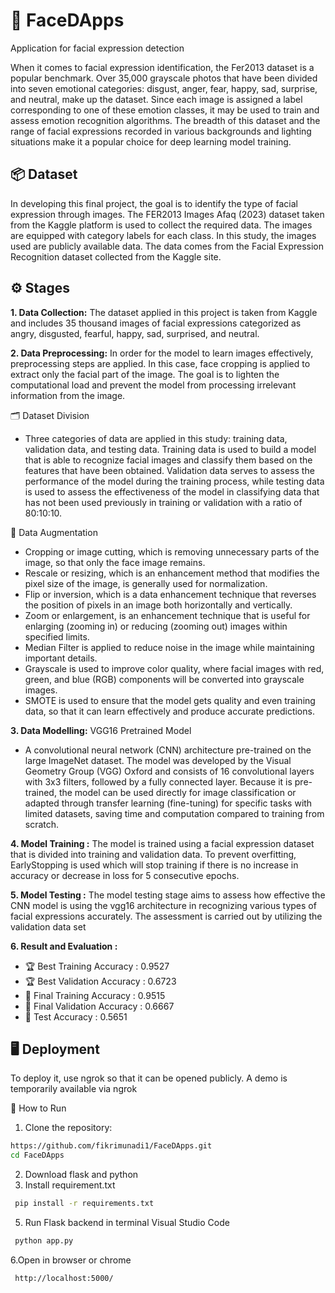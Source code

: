 # 📸 FaceDApps
Application for facial expression detection

When it comes to facial expression identification, the Fer2013 dataset is a popular benchmark. Over 35,000 grayscale photos that have been divided into seven emotional categories: disgust, anger, fear, happy, sad, surprise, and neutral, make up the dataset. Since each image is assigned a label corresponding to one of these emotion classes, it may be used to train and assess emotion recognition algorithms. The breadth of this dataset and the range of facial expressions recorded in various backgrounds and lighting situations make it a popular choice for deep learning model training.

## 📦 Dataset
In developing this final project, the goal is to identify the type of facial expression through images. The FER2013 Images Afaq (2023) dataset taken from the Kaggle platform is used to collect the required data. The images are equipped with category labels for each class. In this study, the images used are publicly available data. The data comes from the Facial Expression Recognition dataset collected from the Kaggle site.

## ⚙️ Stages 
**1. Data Collection:** 
The dataset applied in this project is taken from Kaggle and includes 35 thousand images of facial expressions categorized as angry, disgusted, fearful, happy, sad, surprised, and neutral.

**2. Data Preprocessing:**
In order for the model to learn images effectively, preprocessing steps are applied. In this case, face cropping is applied to extract only the facial part of the image. The goal is to lighten the computational load and prevent the model from processing irrelevant information from the image.

🗂️ Dataset Division
- Three categories of data are applied in this study: training data, validation data, and testing data. Training data is used to build a model that is able to recognize facial images and classify them based on the features that have been obtained. Validation data serves to assess the performance of the model during the training process, while testing data is used to assess the effectiveness of the model in classifying data that has not been used previously in training or validation with a ratio of 80:10:10.

🔄 Data Augmentation
- Cropping or image cutting, which is removing unnecessary parts of the image, so that only the face image remains.
- Rescale or resizing, which is an enhancement method that modifies the pixel size of the image, is generally used for normalization.
- Flip or inversion, which is a data enhancement technique that reverses the position of pixels in an image both horizontally and vertically.
- Zoom or enlargement, is an enhancement technique that is useful for enlarging (zooming in) or reducing (zooming out) images within specified limits.
- Median Filter is applied to reduce noise in the image while maintaining important details.
- Grayscale is used to improve color quality, where facial images with red, green, and blue (RGB) components will be converted into grayscale images.
- SMOTE is used to ensure that the model gets quality and even training data, so that it can learn effectively and produce accurate predictions.

**3. Data Modelling:**
VGG16 Pretrained Model
- A convolutional neural network (CNN) architecture pre-trained on the large ImageNet dataset. The model was developed by the Visual Geometry Group (VGG)
Oxford and consists of 16 convolutional layers with 3x3 filters, followed by a fully
connected layer. Because it is pre-trained, the model can be used directly for image classification or adapted through transfer learning (fine-tuning) for specific tasks with limited datasets, saving time and computation compared to training from scratch.

**4. Model Training :**
The model is trained using a facial expression dataset that is divided into training and validation data. To prevent overfitting, EarlyStopping is used which will stop training if there is no increase in accuracy or decrease in loss for 5 consecutive epochs. 

**5. Model Testing :**
The model testing stage aims to assess how effective the CNN model is
using the vgg16 architecture in recognizing various types of facial expressions accurately. The assessment is carried out by utilizing the validation data set

**6. Result and Evaluation :**
- 🏆 Best Training Accuracy    : 0.9527
- 🏆 Best Validation Accuracy  : 0.6723
- 🎯 Final Training Accuracy   : 0.9515
- 🎯 Final Validation Accuracy : 0.6667
- 🧪 Test Accuracy             : 0.5651

## 🖥️ Deployment
To deploy it, use ngrok so that it can be opened publicly.
A demo is temporarily available via ngrok

🚀 How to Run
1. Clone the repository:
  ``` bash
  https://github.com/fikrimunadi1/FaceDApps.git
  cd FaceDApps
  ```
2. Download flask and python
3. Install requirement.txt
  ``` bash
   pip install -r requirements.txt
  ```
5. Run Flask backend in terminal Visual Studio Code
  ``` bash
   python app.py
  ``` 
6.Open in browser or chrome
  ``` bash
   http://localhost:5000/ 
  ``` 
